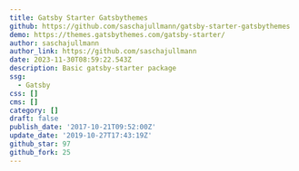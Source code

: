 ```yaml
---
title: Gatsby Starter Gatsbythemes
github: https://github.com/saschajullmann/gatsby-starter-gatsbythemes
demo: https://themes.gatsbythemes.com/gatsby-starter/
author: saschajullmann
author_link: https://github.com/saschajullmann
date: 2023-11-30T08:59:22.543Z
description: Basic gatsby-starter package
ssg:
  - Gatsby
css: []
cms: []
category: []
draft: false
publish_date: '2017-10-21T09:52:00Z'
update_date: '2019-10-27T17:43:19Z'
github_star: 97
github_fork: 25
---
```

